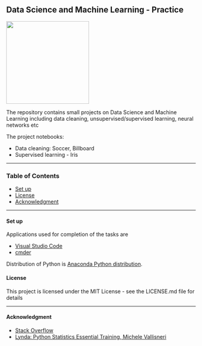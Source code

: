 ## Data Science and Machine Learning - Practice

<img height="220" src="https://www.tu-berlin.de/fileadmin/a70100710_summeruniversity/Course_Photos_Syllabi/Summer_2019/mabrouk_foto.png">

<br>

The repository contains small projects on Data Science and Machine Learning including data cleaning, unsupervised/supervised learning, neural networks etc
<br>

The project notebooks:
 * Data cleaning: Soccer, Billboard
 * Supervised learning - Iris

----


### Table of Contents
* [Set up](#set_up)
* [License](#licence)
* [Acknowledgment](#acknowledgment)


----


#### Set up <a name="set_up"></a>

Applications used for completion of the tasks are 
  * [Visual Studio Code](https://code.visualstudio.com/)
  * [cmder](http://cmder.net/)

Distribution of Python is [Anaconda Python distribution](https://www.anaconda.com/). 



#### License <a name="licence"></a>

This project is licensed under the MIT License - see the LICENSE.md file for details

----


#### Acknowledgment <a name="acknowledgment"></a>

- [Stack Overflow](https://stackoverflow.com/)
- [Lynda: Python Statistics Essential Training, Michele Vallisneri](https://www.lynda.com/Python-tutorials/Python-Statistics-Essential-Training/711826-2.html)
